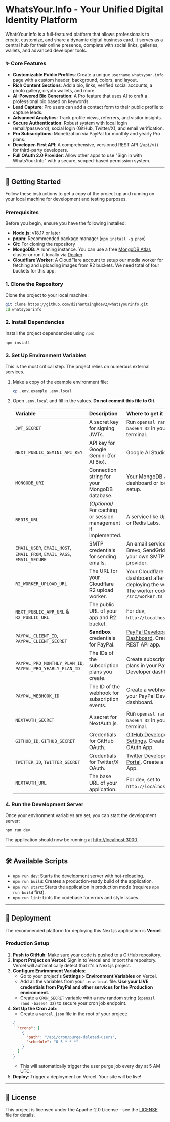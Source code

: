 # WhatsYour.Info - Your Unified Digital Identity Platform

WhatsYour.Info is a full-featured platform that allows professionals to create, customize, and share a dynamic digital business card. It serves as a central hub for their online presence, complete with social links, galleries, wallets, and advanced developer tools.

### ✨ Core Features

*   **Customizable Public Profiles**: Create a unique `username.whatsyour.info` page with a custom header, background, colors, and layout.
*   **Rich Content Sections**: Add a bio, links, verified social accounts, a photo gallery, crypto wallets, and more.
*   **AI-Powered Bio Generation**: A Pro feature that uses AI to craft a professional bio based on keywords.
*   **Lead Capture**: Pro users can add a contact form to their public profile to capture leads.
*   **Advanced Analytics**: Track profile views, referrers, and visitor insights.
*   **Secure Authentication**: Robust system with local login (email/password), social login (GitHub, Twitter/X), and email verification.
*   **Pro Subscriptions**: Monetization via PayPal for monthly and yearly Pro plans.
*   **Developer-First API**: A comprehensive, versioned REST API (`/api/v1`) for third-party developers.
*   **Full OAuth 2.0 Provider**: Allow other apps to use "Sign in with WhatsYour.Info" with a secure, scoped-based permission system.

---

## 🚀 Getting Started

Follow these instructions to get a copy of the project up and running on your local machine for development and testing purposes.

### Prerequisites

Before you begin, ensure you have the following installed:

*   **Node.js**: v18.17 or later
*   **pnpm**: Recommended package manager (`npm install -g pnpm`)
*   **Git**: For cloning the repository
*   **MongoDB**: A running instance. You can use a free [MongoDB Atlas](https://www.mongodb.com/cloud/atlas) cluster or run it locally via [Docker](https://www.docker.com/).
*   **Cloudflare Worker**: A CloudFlare account to setup our media worker for fetching and uploading images from R2 buckets. We need total of four buckets for this app.

### 1. Clone the Repository

Clone the project to your local machine:

```bash
git clone https://github.com/dishantsinghdev2/whatsyourinfo.git
cd whatsyourinfo
```

### 2. Install Dependencies

Install the project dependencies using `npm`:

```bash
npm install
```

### 3. Set Up Environment Variables

This is the most critical step. The project relies on numerous external services.

1.  Make a copy of the example environment file:

    ```bash
    cp .env.example .env.local
    ```

2.  Open `.env.local` and fill in the values. **Do not commit this file to Git.**

    | Variable | Description | Where to get it |
    | :--- | :--- | :--- |
    | `JWT_SECRET` | A secret key for signing JWTs. | Run `openssl rand -base64 32` in your terminal. |
    | `NEXT_PUBLIC_GEMINI_API_KEY` | API key for Google Gemini (for AI Bio). | Google AI Studio. |
    | `MONGODB_URI` | Connection string for your MongoDB database. | Your MongoDB Atlas dashboard or local setup. |
    | `REDIS_URL` | *(Optional)* For caching or session management if implemented. | A service like Upstash or Redis Labs. |
    | `EMAIL_USER`, `EMAIL_HOST`, `EMAIL_FROM`, `EMAIL_PASS`, `EMAIL_SECURE` | SMTP credentials for sending emails. | An email service like Brevo, SendGrid, or your own SMTP provider. |
    | `R2_WORKER_UPLOAD_URL` | The URL for your Cloudflare R2 upload worker. | Your Cloudflare dashboard after deploying the worker. The worker code is at `/src/worker.ts` |
    | `NEXT_PUBLIC_APP_URL` & `R2_PUBLIC_URL`| The public URL of your app and R2 bucket. | For dev, `http://localhost:3000`. |
    | `PAYPAL_CLIENT_ID`, `PAYPAL_CLIENT_SECRET` | **Sandbox** credentials for PayPal. | [PayPal Developer Dashboard](https://developer.paypal.com/dashboard/). Create a REST API app. |
    | `PAYPAL_PRO_MONTHLY_PLAN_ID`, `PAYPAL_PRO_YEARLY_PLAN_ID`| The IDs of the subscription plans you create. | Create subscription plans in your PayPal Developer dashboard. |
    | `PAYPAL_WEBHOOK_ID` | The ID of the webhook for subscription events. | Create a webhook in your PayPal Developer dashboard. |
    | `NEXTAUTH_SECRET` | A secret for NextAuth.js. | Run `openssl rand -base64 32` in your terminal. |
    | `GITHUB_ID`, `GITHUB_SECRET` | Credentials for GitHub OAuth. | [GitHub Developer Settings](https://github.com/settings/developers). Create a new OAuth App. |
    | `TWITTER_ID`, `TWITTER_SECRET` | Credentials for Twitter/X OAuth. | [Twitter Developer Portal](https://developer.twitter.com/en/portal/dashboard). Create a new App. |
    | `NEXTAUTH_URL` | The base URL of your application. | For dev, set to `http://localhost:3000`. |

### 4. Run the Development Server

Once your environment variables are set, you can start the development server:

```bash
npm run dev
```

The application should now be running at [http://localhost:3000](http://localhost:3000).

---

## 🛠️ Available Scripts

*   `npm run dev`: Starts the development server with hot-reloading.
*   `npm run build`: Creates a production-ready build of the application.
*   `npm run start`: Starts the application in production mode (requires `npm run build` first).
*   `npm run lint`: Lints the codebase for errors and style issues.

---

## 🚀 Deployment

The recommended platform for deploying this Next.js application is **Vercel**.

### Production Setup

1.  **Push to GitHub**: Make sure your code is pushed to a GitHub repository.
2.  **Import Project on Vercel**: Sign in to Vercel and import the repository. Vercel will automatically detect that it's a Next.js project.
3.  **Configure Environment Variables**:
    *   Go to your project's **Settings > Environment Variables** on Vercel.
    *   Add all the variables from your `.env.local` file. **Use your LIVE credentials from PayPal and other services for the Production environment.**
    *   Create a `CRON_SECRET` variable with a new random string (`openssl rand -base64 32`) to secure your cron job endpoint.
4.  **Set Up the Cron Job**:
    *   Create a `vercel.json` file in the root of your project:
      ```json
      {
        "crons": [
          {
            "path": "/api/cron/purge-deleted-users",
            "schedule": "0 5 * * *"
          }
        ]
      }
      ```
    *   This will automatically trigger the user purge job every day at 5 AM UTC.
5.  **Deploy**: Trigger a deployment on Vercel. Your site will be live!

---

## 📜 License

This project is licensed under the Apache-2.0 License - see the [LICENSE](LICENSE) file for details.